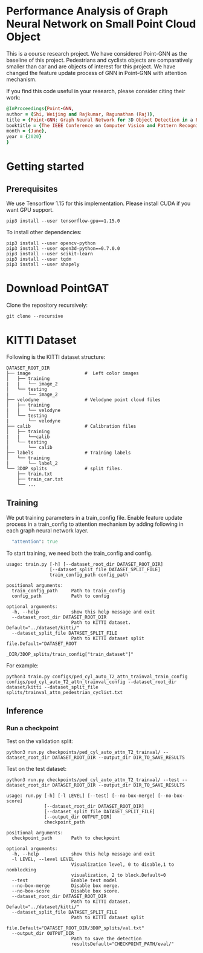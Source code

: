 # Performance Analysis of Graph Neural Network on Small Point Cloud Object

This is a course research project. We have considered Point-GNN as the baseline of this project. Pedestrians and cyclists objects are comparatively smaller than car and are objects of interest for this project. 
We have changed the feature update process of GNN in Point-GNN with attention mechanism.


If you find this code useful in your research, please consider citing their work:
```ruby
@InProceedings{Point-GNN,
author = {Shi, Weijing and Rajkumar, Ragunathan (Raj)},
title = {Point-GNN: Graph Neural Network for 3D Object Detection in a Point Cloud},
booktitle = {The IEEE Conference on Computer Vision and Pattern Recognition (CVPR)},
month = {June},
year = {2020}
}
```

# Getting started

## Prerequisites

We use Tensorflow 1.15 for this implementation. Please install CUDA if you want GPU support.
```
pip3 install --user tensorflow-gpu==1.15.0
```
To install other dependencies:
```
pip3 install --user opencv-python
pip3 install --user open3d-python==0.7.0.0
pip3 install --user scikit-learn
pip3 install --user tqdm
pip3 install --user shapely
```
# Download PointGAT
Clone the repository recursively:
```
git clone --recursive
```
# KITTI Dataset
Following is the KITTI dataset structure:
```
DATASET_ROOT_DIR
├── image                    #  Left color images
│   ├── training
|   |   └── image_2            
│   └── testing
|       └── image_2 
├── velodyne                 # Velodyne point cloud files
│   ├── training
|   |   └── velodyne            
│   └── testing
|       └── velodyne 
├── calib                    # Calibration files
│   ├── training
|   |   └──calib            
│   └── testing
|       └── calib 
├── labels                   # Training labels
│   └── training
|       └── label_2
└── 3DOP_splits              # split files.
    ├── train.txt
    ├── train_car.txt
    └── ...
```

## Training
We put training parameters in a train_config file. Enable feature update process in a train_config to attention mechanism by adding following in each graph neural network layer.
```ruby
  "attention": true
```
To start training, we need both the train_config and config.

```
usage: train.py [-h] [--dataset_root_dir DATASET_ROOT_DIR]
                [--dataset_split_file DATASET_SPLIT_FILE]
                train_config_path config_path

positional arguments:
  train_config_path     Path to train_config
  config_path           Path to config

optional arguments:
  -h, --help            show this help message and exit
  --dataset_root_dir DATASET_ROOT_DIR
                        Path to KITTI dataset. Default="../dataset/kitti/"
  --dataset_split_file DATASET_SPLIT_FILE
                        Path to KITTI dataset split file.Default="DATASET_ROOT
                        _DIR/3DOP_splits/train_config["train_dataset"]"
```
For example:
```
python3 train.py configs/ped_cyl_auto_T2_attn_trainval_train_config configs/ped_cyl_auto_T2_attn_trainval_config --dataset_root_dir dataset/kitti --dataset_split_file splits/trainval_attn_pedestrian_cyclist.txt
```

## Inference
### Run a checkpoint
Test on the validation split:
```
python3 run.py checkpoints/ped_cyl_auto_attn_T2_trainval/ --dataset_root_dir DATASET_ROOT_DIR --output_dir DIR_TO_SAVE_RESULTS
```
Test on the test dataset:
```
python3 run.py checkpoints/ped_cyl_auto_attn_T2_trainval/ --test --dataset_root_dir DATASET_ROOT_DIR --output_dir DIR_TO_SAVE_RESULTS
```
```
usage: run.py [-h] [-l LEVEL] [--test] [--no-box-merge] [--no-box-score]
              [--dataset_root_dir DATASET_ROOT_DIR]
              [--dataset_split_file DATASET_SPLIT_FILE]
              [--output_dir OUTPUT_DIR]
              checkpoint_path

positional arguments:
  checkpoint_path       Path to checkpoint

optional arguments:
  -h, --help            show this help message and exit
  -l LEVEL, --level LEVEL
                        Visualization level, 0 to disable,1 to nonblocking
                        visualization, 2 to block.Default=0
  --test                Enable test model
  --no-box-merge        Disable box merge.
  --no-box-score        Disable box score.
  --dataset_root_dir DATASET_ROOT_DIR
                        Path to KITTI dataset. Default="../dataset/kitti/"
  --dataset_split_file DATASET_SPLIT_FILE
                        Path to KITTI dataset split
                        file.Default="DATASET_ROOT_DIR/3DOP_splits/val.txt"
  --output_dir OUTPUT_DIR
                        Path to save the detection
                        resultsDefault="CHECKPOINT_PATH/eval/"
 ```




